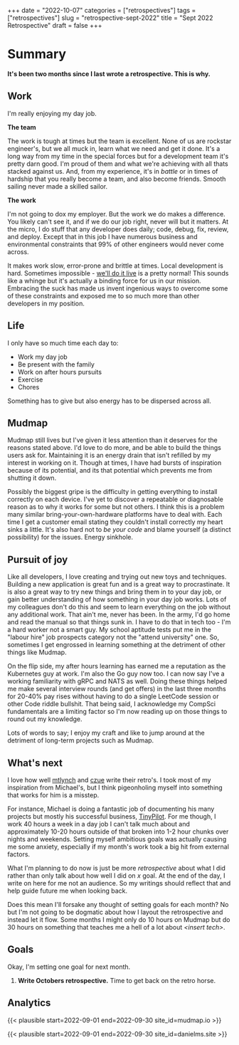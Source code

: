 +++
date = "2022-10-07"
categories = ["retrospectives"]
tags = ["retrospectives"]
slug = "retrospective-sept-2022"
title = "Sept 2022 Retrospective"
draft = false
+++

# Summary 

**It's been two months since I last wrote a retrospective. This is why.**

## Work

I'm really enjoying my day job. 

**The team**

The work is tough at times but the team is excellent. None of
us are rockstar engineer's, but we all muck in, learn what we need and get it done.
It's a long way from my time in the special forces but for a development team it's pretty
darn good. I'm proud of them and what we're achieving with all thats stacked against us.
And, from my experience, it's in *battle* or in times of hardship that you really become a
team, and also become friends. Smooth sailing never made a skilled sailor.

**The work**

I'm not going to dox my employer. But the work we do makes a difference. You likely can't
see it, and if we do our job right, never will but it matters. At the micro, I do stuff
that any developer does daily; code, debug, fix, review, and deploy. Except that in this
job I have numerous business and environmental constraints that 99% of other engineers
would never come across. 

It makes work slow, error-prone and brittle at times. 
Local development is hard. Sometimes impossible - 
[we'll do it live](https://www.youtube.com/watch?v=vu2NK5REvWM) is a pretty normal!
This sounds like a whinge but it's actually a binding force for us in our mission.
Embracing the suck has made us invent ingenious ways to overcome some of these
constraints and exposed me to so much more than other developers in my position.

## Life

I only have so much time each day to:

- Work my day job
- Be present with the family
- Work on after hours pursuits
- Exercise
- Chores

Something has to give but also energy has to be dispersed across all. 

## Mudmap

Mudmap still lives but I've given it less attention than it deserves for the reasons
stated above. I'd love to do more, and be able to build the things users ask for.
Maintaining it is an energy drain that isn't refilled by my interest in working on it. 
Though at times, I have had bursts of inspiration because of its potential, and its
that potential which prevents me from shutting it down.

Possibly the biggest gripe is the difficulty in getting everything to install
correctly on each device. I've yet to discover a repeatable or diagnosable reason
as to why it works for some but not others. I think this is a problem many similar
bring-your-own-hardware platforms have to deal with. Each time I get a customer email 
stating they couldn't install correctly my heart sinks a little. It's also hard not to 
*be your code* and blame yourself (a distinct possibility) for the issues. Energy sinkhole.

## Pursuit of joy

Like all developers, I love creating and trying out new toys and techniques. 
Building a new application is great fun and is a great way to procrastinate. It
is also a great way to try new things and bring them in to your day job, or gain
better understanding of how something in your day job works. Lots of my colleagues
don't do this and seem to learn everything on the job without any additional work.
That ain't me, never has been. In the army, I'd go home and read the manual so that
things sunk in. I have to do that in tech too - I'm a hard worker not a smart guy.
My school aptitude tests put me in the "labour hire" job prospects category not 
the "attend university" one. So, sometimes I get engrossed in learning something 
at the detriment of other things like Mudmap.

On the flip side, my after hours learning has earned me a reputation as the
Kubernetes guy at work. I'm also the Go guy now too. I can now say I've a working 
familiarity with gRPC and NATS as well. Doing these things helped me make several
interview rounds (and get offers) in the last three months for 20-40% pay rises
without having to do a single LeetCode session or other Code riddle bullshit. That
being said, I acknowledge my CompSci fundamentals are a limiting factor so I'm now
reading up on those things to round out my knowledge.

Lots of words to say; I enjoy my craft and like to jump around at the detriment of 
long-term projects such as Mudmap.

## What's next

I love how well [mtlynch](https://mtlynch.io/retrospectives/) and 
[czue](https://www.coryzue.com/writing/) write their retro's. I took most
of my inspiration from Michael's, but I think pigeonholing myself into 
something that works for him is a misstep.

For instance, Michael is doing a fantastic job of documenting his many 
projects but mostly his successful business, [TinyPilot](https://tinypilotkvm.com).
For me though, I work 40 hours a week in a day job I can't talk much about
and approximately 10-20 hours outside of that broken into 1-2 hour chunks 
over nights and weekends. Setting myself ambitious goals was actually causing
me some anxiety, especially if my month's work took a big hit from external
factors.

What I'm planning to do now is just be more *retrospective* about what I 
did rather than only talk about how well I did on *x* goal. At the end
of the day, I write on here for me not an audience. So my writings should
reflect that and help guide future me when looking back.

Does this mean I'll forsake any thought of setting goals for each month?
No but I'm not going to be dogmatic about how I layout the retrospective
and instead let it flow. Some months I might only do 10 hours on Mudmap but do 30
hours on something that teaches me a hell of a lot about *\<insert tech\>*.

## Goals

Okay, I'm setting one goal for next month.

1. **Write Octobers retrospective.** Time to get back on the retro horse.


## Analytics 

{{< plausible start=2022-09-01 end=2022-09-30 site_id=mudmap.io >}}

{{< plausible start=2022-09-01 end=2022-09-30 site_id=danielms.site >}}

[mudmap]: https://mudmap.io/?utm_campaign=retro&utm_source=danielms&utm_medium=blog
